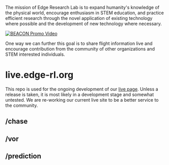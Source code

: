 The mission of Edge Research Lab is to expand humanity's knowledge of the physical world, encourage enthusiasm in STEM education, and practice efficient research through the novel application of existing technology where possible and the development of new technology where necessary.

[![BEACON Promo Video](http://img.youtube.com/vi/JfN3A7kYax4/0.jpg)](https://www.youtube.com/watch?v=JfN3A7kYax4)

One way we can further this goal is to share flight information live and encourage contribution from the community of other organizations and STEM interested individuals.

# live.edge-rl.org

This repo is used for the ongoing development of our [live page](http://live.edge-rl.org).  Unless a release is taken, it is most likely in a development stage and somewhat untested. We are re-working our current live site to be a better service to the community.

## /chase

## /vor

## /prediction
